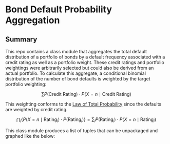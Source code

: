# Bond Default Probability Aggregation
## Summary
This repo contains a class module that aggregates the total default distribution of a portfolio of bonds by a default frequency associated with a credit rating as well as a portfolio weight. These credit ratings and portfolio weightings were arbitrarily selected but could also be derived from an actual portfolio. To calculate this aggregate, a conditional binomial distribution of the number of bond defaults is weighted by the target portfolio weighting:

$$
\sum P(\text{Credit Rating}) \cdot P(X = n \mid \text{Credit Rating})
$$

This weighting conforms to the [Law of Total Probability](https://en.wikipedia.org/wiki/Law_of_total_probability) since the defaults are weighted by credit rating.

$$
\bigcap_{i} \left\{ P(X = n \mid \text{Rating}_i) \cdot P(\text{Rating}_i) \right\} = \sum_{i} P(\text{Rating}_i) \cdot P(X = n \mid \text{Rating}_i)
$$

This class module produces a list of tuples that can be unpackaged and graphed like the below: